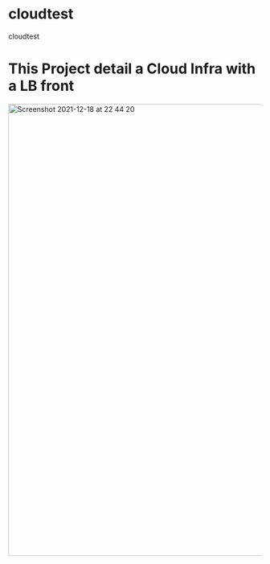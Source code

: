 # cloudtest
cloudtest

# This Project detail a Cloud Infra with a LB front

<img width="899" alt="Screenshot 2021-12-18 at 22 44 20" src="https://user-images.githubusercontent.com/71703731/146816255-37335731-ae02-4ae4-861a-6fda82afba01.png">

